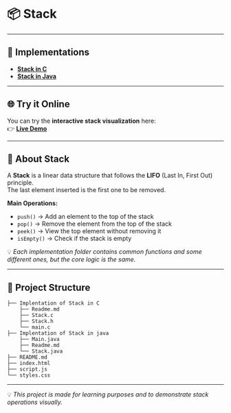 # 📦 Stack

---

## 🚀 Implementations

- **[Stack in C](https://github.com/abdelhalim-yasser/Stack/tree/main/Implementation%20of%20Stack%20in%20C)**
- **[Stack in Java](https://github.com/abdelhalim-yasser/Stack/tree/main/Implementation%20of%20Stack%20in%20Java)**

---

## 🌐 Try it Online

You can try the **interactive stack visualization** here:  
👉 **[Live Demo](https://abdelhalim-yasser.github.io/Stack/)**

---

## 📌 About Stack

A **Stack** is a linear data structure that follows the **LIFO** (Last In, First Out) principle.  
The last element inserted is the first one to be removed.

**Main Operations:**
- `push()` → Add an element to the top of the stack  
- `pop()` → Remove the element from the top of the stack  
- `peek()` → View the top element without removing it  
- `isEmpty()` → Check if the stack is empty  

💡 *Each implementation folder contains common functions and some different ones, but the core logic is the same.*

---

## 📂 Project Structure

```
├── Implentation of Stack in C
    ├── Readme.md
    ├── Stack.c
    ├── Stack.h
    └── main.c
├── Implentation of Stack in java
    ├── Main.java
    ├── Readme.md
    └── Stack.java
├── README.md
├── index.html
├── script.js
└── styles.css
```

---


💡 *This project is made for learning purposes and to demonstrate stack operations visually.*
